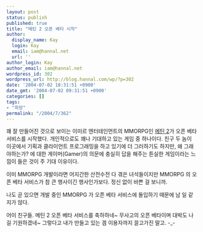 ```yaml
---
layout: post
status: publish
published: true
title: "메틴 2 오픈 베타 시작"
author:
  display_name: Kay
  login: Kay
  email: iam@hannal.net
  url: ''
author_login: Kay
author_email: iam@hannal.net
wordpress_id: 302
wordpress_url: http://blog.hannal.com/wp/?p=302
date: '2004-07-02 18:31:51 +0900'
date_gmt: '2004-07-02 09:31:51 +0900'
categories: []
tags:
- "희망"
permalink: "/2004/7/362"
---
```

<p>꽤 잘 만들어진 것으로 보이는 이미르 엔터테인먼트의 MMORPG인 <a href="http://www.metin2.co.kr" target="_blank">메틴 2</a>가 오픈 베타 서비스를 시작했다. 개인적으로도 꽤나 기대하고 있는 게임 중 하나이다. 친구 두 놈이 이곳에서 기획과 클라이언트 프로그래밍을 하고 있기에 더 그러하기도 하지만, 왜 그래야하는가? 에 대한 게이머(Gamer)의 의문에 충실히 답을 해주는 튼실한 게임이라는 느낌이 들은 것이 주 기대 이유이다.</p>
<p>이미 MMORPG 개발이라면 어지간한 산전수전 다 겪은 녀석들이지만 MMORPG 의 오픈 베타 서비스가 참 큰 행사이긴 행사인가보다. 정신 없이 바쁜 걸 보니까.</p>
<p>나도 곧 있으면 개발 중인 MMORPG 가 오픈 베타 서비스에 돌입하기 때문에 남 일 같지가 않다.</p>
<p>어이 친구들. 메틴 2 오픈 베타 서비스를 축하하네~ 무사고의 오픈 베타이며 대박도 나길 기원하겠네~ 그렇다고 내가 만들고 있는 겜 이용자까지 끌고가진 말고. -_-</p>

